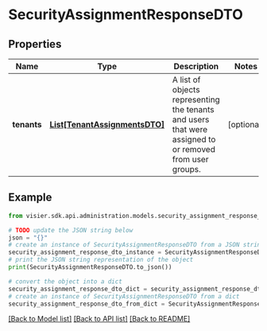 # SecurityAssignmentResponseDTO


## Properties

Name | Type | Description | Notes
------------ | ------------- | ------------- | -------------
**tenants** | [**List[TenantAssignmentsDTO]**](TenantAssignmentsDTO.md) | A list of objects representing the tenants and users that were assigned to or removed from user groups. | [optional] 

## Example

```python
from visier.sdk.api.administration.models.security_assignment_response_dto import SecurityAssignmentResponseDTO

# TODO update the JSON string below
json = "{}"
# create an instance of SecurityAssignmentResponseDTO from a JSON string
security_assignment_response_dto_instance = SecurityAssignmentResponseDTO.from_json(json)
# print the JSON string representation of the object
print(SecurityAssignmentResponseDTO.to_json())

# convert the object into a dict
security_assignment_response_dto_dict = security_assignment_response_dto_instance.to_dict()
# create an instance of SecurityAssignmentResponseDTO from a dict
security_assignment_response_dto_from_dict = SecurityAssignmentResponseDTO.from_dict(security_assignment_response_dto_dict)
```
[[Back to Model list]](../README.md#documentation-for-models) [[Back to API list]](../README.md#documentation-for-api-endpoints) [[Back to README]](../README.md)


